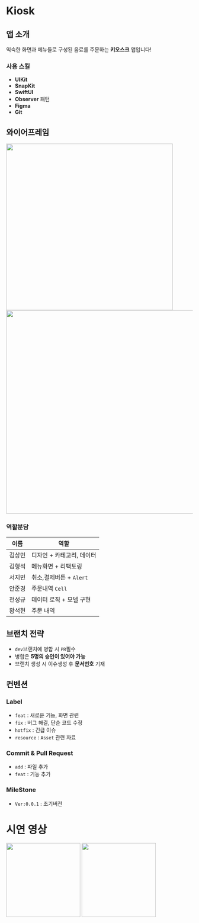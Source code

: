 # Kiosk
## 앱 소개
익숙한 화면과 메뉴들로 구성된 음료를 주문하는 **키오스크** 앱입니다!

### 사용 스킬
- **UIKit**
- **SnapKit**
- **SwiftUI**
- **Observer** 패턴
- **Figma**
- **Git**

## 와이어프레임
<div>
<img width="450" src="https://github.com/user-attachments/assets/24c47ac1-be70-441f-9f84-b4b008bc0eea">
<img width="550" src="https://github.com/user-attachments/assets/4052a245-fe28-429f-b84e-91c9ec57a93e">
</div>

### 역할분담
|이름|역할|
|-|-|
|김상민|디자인 + 카테고리, 데이터|
|김형석|메뉴화면 + 리팩토링|
|서지민|취소,결제버튼 + `Alert`|
|안준경|주문내역 `Cell`|
|전성규|데이터 로직 + 모델 구현|
|황석현|주문 내역|

## 브랜치 전략
- `dev`브랜치에 병합 시 `PR`필수
- 병합은 **5명의 승인이 있어야 가능**
- 브랜치 생성 시 이슈생성 후 **문서번호** 기재


## 컨벤션
### Label
- `feat` : 새로운 기능, 화면 관련
- `fix` : 버그 해결, 단순 코드 수정
- `hotfix` : 긴급 이슈
- `resource` : `Asset` 관련 자료
### Commit & Pull Request
- `add` : 파일 추가
- `feat` : 기능 추가
### MileStone
- `Ver:0.0.1` : 초기버전

# 시연 영상

<div>
<img width="200" src="https://github.com/user-attachments/assets/4a717c08-5c59-452f-b5ac-cab553057e46">
<img width="200" src="https://github.com/user-attachments/assets/2cb037f9-b6d0-4187-b83b-6907e10c03ac">
</div>

